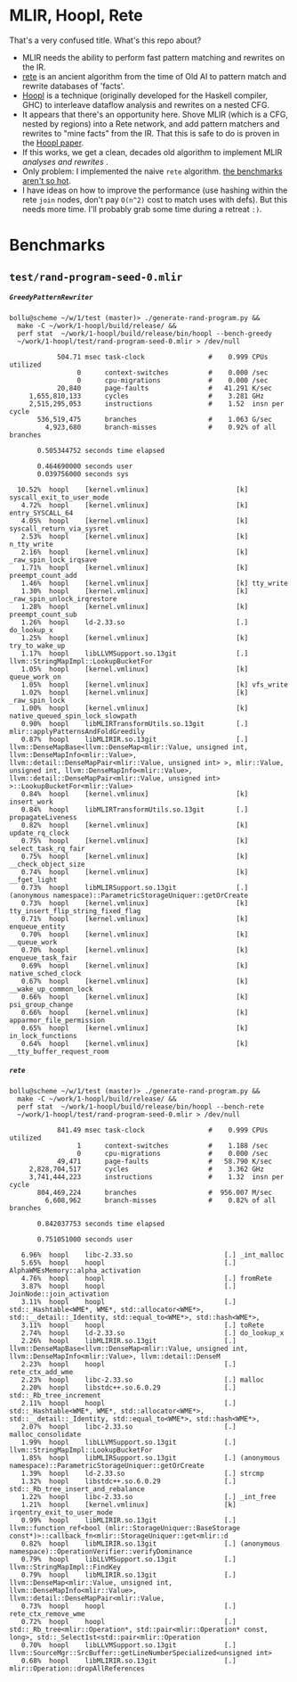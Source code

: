 # MLIR, Hoopl, Rete

That's a very confused title. What's this repo about?
- MLIR needs the ability to perform fast pattern matching and rewrites on the IR.
- [rete](https://en.wikipedia.org/wiki/Rete_algorithm) is an ancient algorithm from the time of Old AI to pattern match
  and rewrite databases of 'facts'. 
- [Hoopl](https://github.com/haskell/hoopl) is a technique (originally developed for the Haskell compiler, GHC) to interleave
  dataflow analysis and rewrites on a nested CFG.
- It appears that there's an opportunity here. Shove MLIR (which is a CFG, nested by regions) into a Rete network, and add
  pattern matchers and rewrites to "mine facts" from the IR. That this is safe to do is proven in the [Hoopl paper](https://www.microsoft.com/en-us/research/wp-content/uploads/2016/07/hoopl-haskell10.pdf).
- If this works, we get a clean, decades old algorithm to implement MLIR *analyses and rewrites* .
- Only problem: I implemented the naive `rete` algorithm. [the benchmarks aren't so hot](https://github.com/bollu/mlir-hoopl-rete/pull/2).
- I have ideas on how to improve the performance (use hashing within the rete `join` nodes, don't pay `O(n^2)` cost to match uses with defs).
  But this needs more time. I'll probably grab some time during a retreat `:)`.

# Benchmarks

## `test/rand-program-seed-0.mlir`

##### `GreedyPatternRewriter`


```
bollu@scheme ~/w/1/test (master)> ./generate-rand-program.py && 
  make -C ~/work/1-hoopl/build/release/ && 
  perf stat  ~/work/1-hoopl/build/release/bin/hoopl --bench-greedy 
  ~/work/1-hoopl/test/rand-program-seed-0.mlir > /dev/null

            504.71 msec task-clock                #    0.999 CPUs utilized          
                 0      context-switches          #    0.000 /sec                   
                 0      cpu-migrations            #    0.000 /sec                   
            20,840      page-faults               #   41.291 K/sec                  
     1,655,810,133      cycles                    #    3.281 GHz                    
     2,515,295,053      instructions              #    1.52  insn per cycle         
       536,519,475      branches                  #    1.063 G/sec                  
         4,923,680      branch-misses             #    0.92% of all branches        

       0.505344752 seconds time elapsed

       0.464690000 seconds user
       0.039756000 seconds sys
```


```
  10.52%  hoopl    [kernel.vmlinux]                      [k] syscall_exit_to_user_mode
   4.72%  hoopl    [kernel.vmlinux]                      [k] entry_SYSCALL_64
   4.05%  hoopl    [kernel.vmlinux]                      [k] syscall_return_via_sysret
   2.53%  hoopl    [kernel.vmlinux]                      [k] n_tty_write
   2.16%  hoopl    [kernel.vmlinux]                      [k] _raw_spin_lock_irqsave
   1.71%  hoopl    [kernel.vmlinux]                      [k] preempt_count_add
   1.46%  hoopl    [kernel.vmlinux]                      [k] tty_write
   1.30%  hoopl    [kernel.vmlinux]                      [k] _raw_spin_unlock_irqrestore
   1.28%  hoopl    [kernel.vmlinux]                      [k] preempt_count_sub
   1.26%  hoopl    ld-2.33.so                            [.] do_lookup_x
   1.25%  hoopl    [kernel.vmlinux]                      [k] try_to_wake_up
   1.17%  hoopl    libLLVMSupport.so.13git               [.] llvm::StringMapImpl::LookupBucketFor
   1.05%  hoopl    [kernel.vmlinux]                      [k] queue_work_on
   1.05%  hoopl    [kernel.vmlinux]                      [k] vfs_write
   1.02%  hoopl    [kernel.vmlinux]                      [k] _raw_spin_lock
   1.00%  hoopl    [kernel.vmlinux]                      [k] native_queued_spin_lock_slowpath
   0.90%  hoopl    libMLIRTransformUtils.so.13git        [.] mlir::applyPatternsAndFoldGreedily
   0.87%  hoopl    libMLIRIR.so.13git                    [.] llvm::DenseMapBase<llvm::DenseMap<mlir::Value, unsigned int, llvm::DenseMapInfo<mlir::Value>, llvm::detail::DenseMapPair<mlir::Value, unsigned int> >, mlir::Value, unsigned int, llvm::DenseMapInfo<mlir::Value>, llvm::detail::DenseMapPair<mlir::Value, unsigned int> >::LookupBucketFor<mlir::Value>
   0.84%  hoopl    [kernel.vmlinux]                      [k] insert_work
   0.84%  hoopl    libMLIRTransformUtils.so.13git        [.] propagateLiveness
   0.82%  hoopl    [kernel.vmlinux]                      [k] update_rq_clock
   0.75%  hoopl    [kernel.vmlinux]                      [k] select_task_rq_fair
   0.75%  hoopl    [kernel.vmlinux]                      [k] __check_object_size
   0.74%  hoopl    [kernel.vmlinux]                      [k] __fget_light
   0.73%  hoopl    libMLIRSupport.so.13git               [.] (anonymous namespace)::ParametricStorageUniquer::getOrCreate
   0.73%  hoopl    [kernel.vmlinux]                      [k] tty_insert_flip_string_fixed_flag
   0.71%  hoopl    [kernel.vmlinux]                      [k] enqueue_entity
   0.70%  hoopl    [kernel.vmlinux]                      [k] __queue_work
   0.70%  hoopl    [kernel.vmlinux]                      [k] enqueue_task_fair
   0.69%  hoopl    [kernel.vmlinux]                      [k] native_sched_clock
   0.67%  hoopl    [kernel.vmlinux]                      [k] __wake_up_common_lock
   0.66%  hoopl    [kernel.vmlinux]                      [k] psi_group_change
   0.66%  hoopl    [kernel.vmlinux]                      [k] apparmor_file_permission
   0.65%  hoopl    [kernel.vmlinux]                      [k] in_lock_functions
   0.64%  hoopl    [kernel.vmlinux]                      [k] __tty_buffer_request_room
```

##### `rete`

```
bollu@scheme ~/w/1/test (master)> ./generate-rand-program.py && 
  make -C ~/work/1-hoopl/build/release/ &&
  perf stat  ~/work/1-hoopl/build/release/bin/hoopl --bench-rete 
  ~/work/1-hoopl/test/rand-program-seed-0.mlir > /dev/null

            841.49 msec task-clock                #    0.999 CPUs utilized          
                 1      context-switches          #    1.188 /sec                   
                 0      cpu-migrations            #    0.000 /sec                   
            49,471      page-faults               #   58.790 K/sec                  
     2,828,704,517      cycles                    #    3.362 GHz                    
     3,741,444,223      instructions              #    1.32  insn per cycle         
       804,469,224      branches                  #  956.007 M/sec                  
         6,608,962      branch-misses             #    0.82% of all branches        

       0.842037753 seconds time elapsed

       0.751051000 seconds user
```

```
   6.96%  hoopl    libc-2.33.so                       [.] _int_malloc
   5.65%  hoopl    hoopl                              [.] AlphaWMEsMemory::alpha_activation
   4.76%  hoopl    hoopl                              [.] fromRete
   3.87%  hoopl    hoopl                              [.] JoinNode::join_activation
   3.11%  hoopl    hoopl                              [.] std::_Hashtable<WME*, WME*, std::allocator<WME*>, std::__detail::_Identity, std::equal_to<WME*>, std::hash<WME*>,
   3.11%  hoopl    hoopl                              [.] toRete
   2.74%  hoopl    ld-2.33.so                         [.] do_lookup_x
   2.26%  hoopl    libMLIRIR.so.13git                 [.] llvm::DenseMapBase<llvm::DenseMap<mlir::Value, unsigned int, llvm::DenseMapInfo<mlir::Value>, llvm::detail::DenseM
   2.23%  hoopl    hoopl                              [.] rete_ctx_add_wme
   2.23%  hoopl    libc-2.33.so                       [.] malloc
   2.20%  hoopl    libstdc++.so.6.0.29                [.] std::_Rb_tree_increment
   2.11%  hoopl    hoopl                              [.] std::_Hashtable<WME*, WME*, std::allocator<WME*>, std::__detail::_Identity, std::equal_to<WME*>, std::hash<WME*>,
   2.07%  hoopl    libc-2.33.so                       [.] malloc_consolidate
   1.99%  hoopl    libLLVMSupport.so.13git            [.] llvm::StringMapImpl::LookupBucketFor
   1.85%  hoopl    libMLIRSupport.so.13git            [.] (anonymous namespace)::ParametricStorageUniquer::getOrCreate
   1.39%  hoopl    ld-2.33.so                         [.] strcmp
   1.32%  hoopl    libstdc++.so.6.0.29                [.] std::_Rb_tree_insert_and_rebalance
   1.22%  hoopl    libc-2.33.so                       [.] _int_free
   1.21%  hoopl    [kernel.vmlinux]                   [k] irqentry_exit_to_user_mode
   0.99%  hoopl    libMLIRIR.so.13git                 [.] llvm::function_ref<bool (mlir::StorageUniquer::BaseStorage const*)>::callback_fn<mlir::StorageUniquer::get<mlir::d
   0.82%  hoopl    libMLIRIR.so.13git                 [.] (anonymous namespace)::OperationVerifier::verifyDominance
   0.79%  hoopl    libLLVMSupport.so.13git            [.] llvm::StringMapImpl::FindKey
   0.79%  hoopl    libMLIRIR.so.13git                 [.] llvm::DenseMap<mlir::Value, unsigned int, llvm::DenseMapInfo<mlir::Value>, llvm::detail::DenseMapPair<mlir::Value,
   0.73%  hoopl    hoopl                              [.] rete_ctx_remove_wme
   0.72%  hoopl    hoopl                              [.] std::_Rb_tree<mlir::Operation*, std::pair<mlir::Operation* const, long>, std::_Select1st<std::pair<mlir::Operation
   0.70%  hoopl    libLLVMSupport.so.13git            [.] llvm::SourceMgr::SrcBuffer::getLineNumberSpecialized<unsigned int>
   0.68%  hoopl    libMLIRIR.so.13git                 [.] mlir::Operation::dropAllReferences
```

